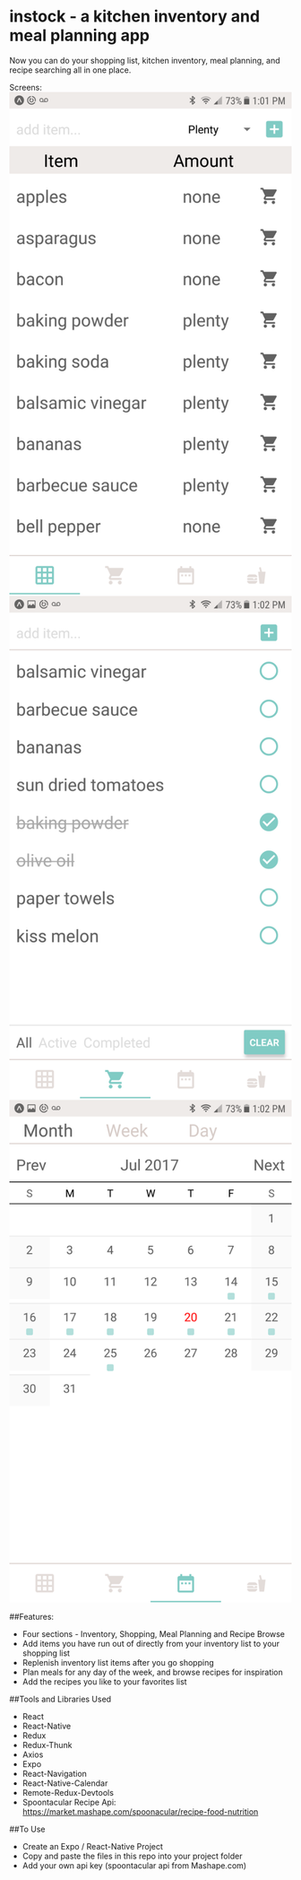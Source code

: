 # instock - a kitchen inventory and meal planning app

Now you can do your shopping list, kitchen inventory, meal planning, and recipe searching all in one place.

Screens:
![screenshot](/Screenshots/Screenshot_20170720-130147.png "Inventory") ![screenshot](/Screenshots/Screenshot_20170720-130204.png "Shopping") ![screenshot](/Screenshots/Screenshot_20170720-130219.png "Meal Planning")


##Features:
 * Four sections - Inventory, Shopping, Meal Planning and Recipe Browse
 * Add items you have run out of directly from your inventory list to your shopping list
 * Replenish inventory list items after you go shopping
 * Plan meals for any day of the week, and browse recipes for inspiration
 * Add the recipes you like to your favorites list
 
##Tools and Libraries Used
 * React
 * React-Native
 * Redux
 * Redux-Thunk
 * Axios
 * Expo
 * React-Navigation
 * React-Native-Calendar
 * Remote-Redux-Devtools
 * Spoontacular Recipe Api: https://market.mashape.com/spoonacular/recipe-food-nutrition
 
##To Use
 * Create an Expo / React-Native Project
 * Copy and paste the files in this repo into your project folder
 * Add your own api key (spoontacular api from Mashape.com)
